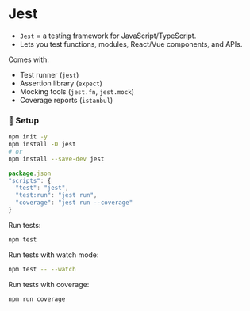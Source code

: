 # Jest
- `Jest` = a testing framework for JavaScript/TypeScript.
- Lets you test functions, modules, React/Vue components, and APIs.

Comes with:
- Test runner (`jest`)
- Assertion library (`expect`)
- Mocking tools (`jest.fn`, `jest.mock`)
- Coverage reports (`istanbul`)

### 📌 Setup

```bash
npm init -y
npm install -D jest
# or
npm install --save-dev jest

```

``` javascript
package.json
"scripts": {
  "test": "jest",
  "test:run": "jest run",
  "coverage": "jest run --coverage"
}
```
Run tests:
```bash
npm test
```

Run tests with watch mode:

```bash
npm test -- --watch
```

Run tests with coverage:

```bash
npm run coverage
```